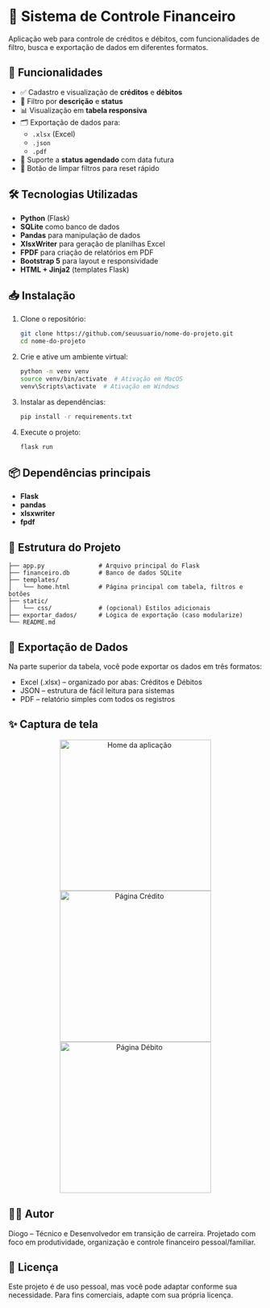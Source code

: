 # 💸 Sistema de Controle Financeiro

Aplicação web para controle de créditos e débitos, com funcionalidades de filtro, busca e exportação de dados em diferentes formatos.

## 📌 Funcionalidades

- ✅ Cadastro e visualização de **créditos** e **débitos**
- 🔎 Filtro por **descrição** e **status**
- 📊 Visualização em **tabela responsiva**
- 🗂️ Exportação de dados para:
  - `.xlsx` (Excel)
  - `.json`
  - `.pdf`
- 📅 Suporte a **status agendado** com data futura
- 🔄 Botão de limpar filtros para reset rápido

## 🛠️ Tecnologias Utilizadas

- **Python** (Flask)
- **SQLite** como banco de dados
- **Pandas** para manipulação de dados
- **XlsxWriter** para geração de planilhas Excel
- **FPDF** para criação de relatórios em PDF
- **Bootstrap 5** para layout e responsividade
- **HTML + Jinja2** (templates Flask)

## 📥 Instalação

1. Clone o repositório:
   ```bash
   git clone https://github.com/seuusuario/nome-do-projeto.git
   cd nome-do-projeto
2. Crie e ative um ambiente virtual:
    ```bash
   python -m venv venv
   source venv/bin/activate  # Ativação em MacOS
   venv\Scripts\activate  # Ativação em Windows
3. Instalar as dependências:
    ```bash
   pip install -r requirements.txt
4. Execute o projeto:
   ```bash
   flask run
   
## 📦 Dependências principais
- **Flask**
- **pandas**
- **xlsxwriter**
- **fpdf**

## 🧪 Estrutura do Projeto
```
├── app.py               # Arquivo principal do Flask
├── financeiro.db        # Banco de dados SQLite
├── templates/
│   └── home.html        # Página principal com tabela, filtros e botões
├── static/
│   └── css/             # (opcional) Estilos adicionais
├── exportar_dados/      # Lógica de exportação (caso modularize)
└── README.md
```

## 📂 Exportação de Dados
Na parte superior da tabela, você pode exportar os dados em três formatos:
- Excel (.xlsx) – organizado por abas: Créditos e Débitos
- JSON – estrutura de fácil leitura para sistemas
- PDF – relatório simples com todos os registros

## ✨ Captura de tela
<p align="center">
  <img src="static/images/home.png" alt="Home da aplicação" width="300"/>
  <img src="static/images/credito.png" alt="Página Crédito" width="300"/>
  <img src="static/images/debito.png" alt="Página Débito" width="300"/>
</p>

## 👨‍💻 Autor
Diogo – Técnico e Desenvolvedor em transição de carreira.
Projetado com foco em produtividade, organização e controle financeiro pessoal/familiar.

## 📃 Licença
Este projeto é de uso pessoal, mas você pode adaptar conforme sua necessidade. Para fins comerciais, adapte com sua própria licença.

